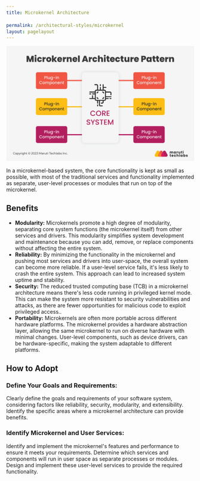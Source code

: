 ```yaml
---
title: Microkernel Architecture

permalink: /architectural-styles/microkernel
layout: pagelayout
---
```


![Microkernel Architecture](../../pictures/Microkernel%20Architecture1.jpg)

In a microkernel-based system, the core functionality is kept as small as possible, with most of the traditional services and functionality implemented as separate, user-level processes or modules that run on top of the microkernel.



## Benefits

- **Modularity:**  Microkernels promote a high degree of modularity, separating core system functions (the microkernel itself) from other services and drivers. This modularity simplifies system development and maintenance because you can add, remove, or replace components without affecting the entire system.
- **Reliability:** By minimizing the functionality in the microkernel and pushing most services and drivers into user-space, the overall system can become more reliable. If a user-level service fails, it's less likely to crash the entire system. This approach can lead to increased system uptime and stability. 
- **Security:** The reduced trusted computing base (TCB) in a microkernel architecture means there's less code running in privileged kernel mode. This can make the system more resistant to security vulnerabilities and attacks, as there are fewer opportunities for malicious code to exploit privileged access..
- **Portability:** Microkernels are often more portable across different hardware platforms. The microkernel provides a hardware abstraction layer, allowing the same microkernel to run on diverse hardware with minimal changes. User-level components, such as device drivers, can be hardware-specific, making the system adaptable to different platforms.


## How to Adopt

### Define Your Goals and Requirements:
Clearly define the goals and requirements of your software system, considering factors like reliability, security, modularity, and extensibility.
Identify the specific areas where a microkernel architecture can provide benefits.

### Identify Microkernel and User  Services:
Identify and implement the microkernel's features and performance to ensure it meets your requirements.
Determine which services and components will run in user space as separate processes or modules.
Design and implement these user-level services to provide the required functionality.
